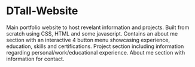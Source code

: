 # DTall-Website
Main portfolio website to host revelant information and projects. Built from scratch using CSS, HTML and some javascript. Contains an about me section with an interactive 4 button menu showcasing experience, education, skills and certifications. Project section including information regarding personal/work/educational experience. About me section with information for contact.
